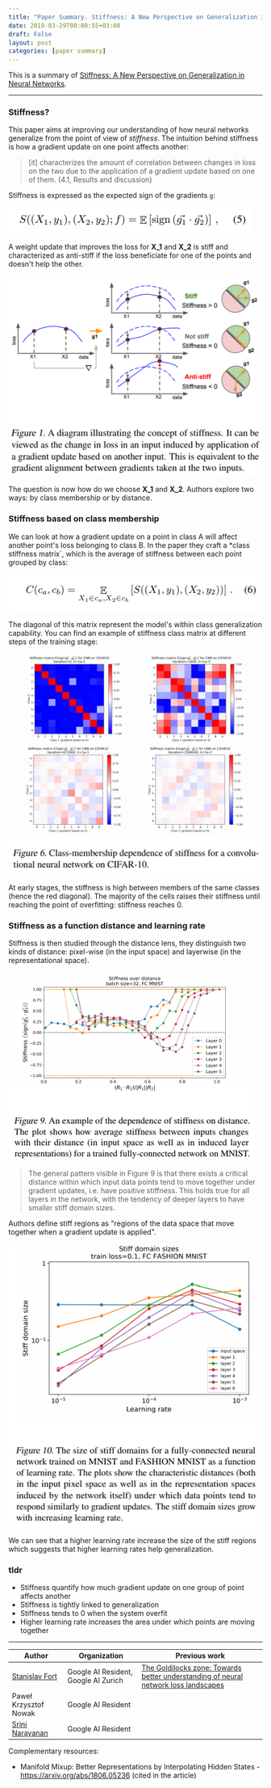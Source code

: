 ```yaml
---
title: "Paper Summary. Stiffness: A New Perspective on Generalization in Neural Networks"
date: 2019-03-29T00:00:55+03:00
draft: False
layout: post
categories: [paper summary]
---
```


This is a summary of [Stiffness: A New Perspective on Generalization in Neural Networks](https://arxiv.org/pdf/1901.09491.pdf).

---


### Stiffness?

This paper aims at improving our understanding of how neural networks generalize from the point of view of *stiffness*. The intuition behind stiffness is how a gradient update on one point affects another:

> [it] characterizes the amount of correlation between changes in loss on the two due to the application of a gradient update based on one of them. (4.1, Results and discussion)
 
Stiffness is expressed as the expected sign of the gradients `g`:

![Formula 5, page 2](/images/stiffness/formula_stiffness.png)

A weight update that improves the loss for **X_1** and **X_2** is stiff and characterized as anti-stiff if the loss beneficiate for one of the points and doesn't help the other.

![Figure 1, page 3](/images/stiffness/figure1_stiffness_overview.png)

The question is now how do we choose **X_1** and **X_2**. Authors explore two ways: by class membership or by distance.

### Stiffness based on class membership

We can look at how a gradient update on a point in class A will affect another point's loss belonging to class B. In the paper they craft a *class stiffness matrix`, which is the average of stiffness between each point grouped by class:

![Formula 6, page 3](/images/stiffness/formula06-class-membership.png)

The diagonal of this matrix represent the model's within class generalization capability. You can find an example of stiffness class matrix at different steps of the training stage:

![Figugre 6, page 5](/images/stiffness/figure06-page5.png)

At early stages, the stiffness is high between members of the same classes (hence the red diagonal). The majority of the cells raises their stiffness until reaching the point of overfitting: stiffness reaches 0.

### Stiffness as a function distance and learning rate
Stiffness is then studied through the distance lens, they distinguish two kinds of distance: pixel-wise (in the input space) and layerwise (in the representational space).

![Figure 9, page 6](/images/stiffness/figure9_depending_on_distance.png)

> The general pattern visible in Figure 9 is that there exists a critical distance within which input data points tend to move together under gradient updates, i.e. have positive stiffness. This holds true for all layers in the network, with the tendency of deeper layers to have smaller stiff domain sizes.

Authors define stiff regions as "regions of the data space that move together when a gradient update is applied".

![Figure 10, page 7](/images/stiffness/figure10-stiffdomain-learningrate.png)

We can see that a higher learning rate increase the size of the stiff regions which suggests that higher learning rates help generalization.

### tldr

- Stiffness quantify how much gradient update on one group of point affects another
- Stiffness is tightly linked to generalization
- Stiffness tends to 0 when the system overfit
- Higher learning rate increases the area under which points are moving together

----

| Author | Organization | Previous work |
| ---    |  ----        | ------         |
| [Stanislav Fort](http://stanford.edu/~sfort1/) | Google AI Resident, Google AI Zurich | [The Goldilocks zone: Towards better understanding of neural network loss landscapes](https://arxiv.org/pdf/1807.02581.pdf) |
| Paweł Krzysztof Nowak | Google AI Resident| |
| [Srini Narayanan](https://ai.google/research/people/SriniNarayanan) | Google AI Resident| | [Points, Paths, and Playscapes: Large-scale Spatial Language Understanding Tasks Set in the Real World](https://ai.google/research/pubs/pub47017) |


Complementary resources:

- Manifold Mixup: Better Representations by Interpolating Hidden States - https://arxiv.org/abs/1806.05236 (cited in the article)